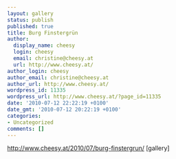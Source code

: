 ```yaml
---
layout: gallery
status: publish
published: true
title: Burg Finstergrün
author:
  display_name: cheesy
  login: cheesy
  email: christine@cheesy.at
  url: http://www.cheesy.at/
author_login: cheesy
author_email: christine@cheesy.at
author_url: http://www.cheesy.at/
wordpress_id: 11335
wordpress_url: http://www.cheesy.at/?page_id=11335
date: '2010-07-12 22:22:19 +0100'
date_gmt: '2010-07-12 20:22:19 +0100'
categories:
- Uncategorized
comments: []
---
```

http://www.cheesy.at/2010/07/burg-finstergrun/
[gallery]<!--:-->
